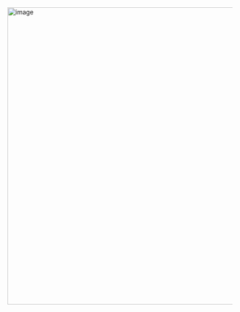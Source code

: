 <img width="666" alt="image" src="https://github.com/Abdullahalsazib/Abu_Rasel/assets/99520600/e4217f44-9b30-4dbe-94c9-6f5a557a7c4e">

